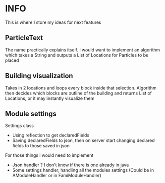 # INFO
This is where I store my ideas for next features

## ParticleText
The name practically explains itself. I would want to implement an algorithm which takes a String and outputs a List of Locations for Particles to be placed

## Building visualization
Takes in 2 locations and loops every block inside that selection. Algorithm then decides which blocks are outline of the building and returns List of Locations, or it may instantly visualize them

## Module settings
Settings class
- Using reflection to get declaredFields
- Saving declaredFields to json, then on server start changing declared fields to those saved in json

For those things i would need to implement
- Json handler ? I don't know if there is one already in java
- Some settings handler, handling all the modules settings (Could be in AModuleHandler or in FamiModuleHandler)


